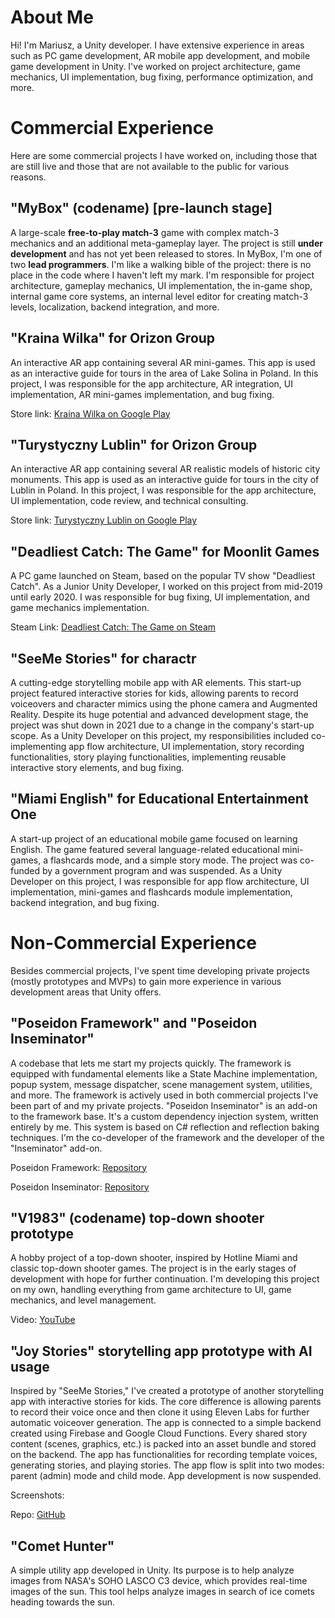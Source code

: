 
# About Me

Hi! I'm Mariusz, a Unity developer. I have extensive experience in areas such as PC game development, AR mobile app development, and mobile game development in Unity. I've worked on project architecture, game mechanics, UI implementation, bug fixing, performance optimization, and more.

# Commercial Experience

Here are some commercial projects I have worked on, including those that are still live and those that are not available to the public for various reasons.

## "MyBox" (codename) [pre-launch stage]

A large-scale **free-to-play match-3** game with complex match-3 mechanics and an additional meta-gameplay layer. The project is still **under development** and has not yet been released to stores. In MyBox, I'm one of two **lead programmers**. I'm like a walking bible of the project: there is no place in the code where I haven't left my mark. I'm responsible for project architecture, gameplay mechanics, UI implementation, the in-game shop, internal game core systems, an internal level editor for creating match-3 levels, localization, backend integration, and more.

## "Kraina Wilka" for Orizon Group

An interactive AR app containing several AR mini-games. This app is used as an interactive guide for tours in the area of Lake Solina in Poland. In this project, I was responsible for the app architecture, AR integration, UI implementation, AR mini-games implementation, and bug fixing.

Store link: [Kraina Wilka on Google Play](https://play.google.com/store/apps/details?id=com.OrizonStudio.KrainaWilka&hl=en_US)

## "Turystyczny Lublin" for Orizon Group

An interactive AR app containing several AR realistic models of historic city monuments. This app is used as an interactive guide for tours in the city of Lublin in Poland. In this project, I was responsible for the app architecture, UI implementation, code review, and technical consulting.

Store link: [Turystyczny Lublin on Google Play](https://play.google.com/store/apps/details?id=com.OrizonGroup.TurystycznyLublin&hl=pl&gl=US)

## "Deadliest Catch: The Game" for Moonlit Games

A PC game launched on Steam, based on the popular TV show "Deadliest Catch". As a Junior Unity Developer, I worked on this project from mid-2019 until early 2020. I was responsible for bug fixing, UI implementation, and game mechanics implementation.

Steam Link: [Deadliest Catch: The Game on Steam](https://store.steampowered.com/app/838630/Deadliest_Catch_The_Game/)

## "SeeMe Stories" for charactr

A cutting-edge storytelling mobile app with AR elements. This start-up project featured interactive stories for kids, allowing parents to record voiceovers and character mimics using the phone camera and Augmented Reality. Despite its huge potential and advanced development stage, the project was shut down in 2021 due to a change in the company's start-up scope. As a Unity Developer on this project, my responsibilities included co-implementing app flow architecture, UI implementation, story recording functionalities, story playing functionalities, implementing reusable interactive story elements, and bug fixing.

## "Miami English" for Educational Entertainment One

A start-up project of an educational mobile game focused on learning English. The game featured several language-related educational mini-games, a flashcards mode, and a simple story mode. The project was co-funded by a government program and was suspended. As a Unity Developer on this project, I was responsible for app flow architecture, UI implementation, mini-games and flashcards module implementation, backend integration, and bug fixing.

# Non-Commercial Experience

Besides commercial projects, I've spent time developing private projects (mostly prototypes and MVPs) to gain more experience in various development areas that Unity offers.

## "Poseidon Framework" and "Poseidon Inseminator"

A codebase that lets me start my projects quickly. The framework is equipped with fundamental elements like a State Machine implementation, popup system, message dispatcher, scene management system, utilities, and more. The framework is actively used in both commercial projects I've been part of and my private projects. "Poseidon Inseminator" is an add-on to the framework base. It's a custom dependency injection system, written entirely by me. This system is based on C# reflection and reflection baking techniques. I'm the co-developer of the framework and the developer of the "Inseminator" add-on.

Poseidon Framework: [Repository](https://github.com/Poseidon-tools/PoseidonFramework)

Poseidon Inseminator: [Repository](https://github.com/Poseidon-tools/Poseidon-Inseminator)

## "V1983" (codename) top-down shooter prototype

A hobby project of a top-down shooter, inspired by Hotline Miami and classic top-down shooter games. The project is in the early stages of development with hope for further continuation. I'm developing this project on my own, handling everything from game architecture to UI, game mechanics, and level management.

Video: [YouTube](https://youtu.be/3sWEYHdjPK0)

## "Joy Stories" storytelling app prototype with AI usage

Inspired by "SeeMe Stories," I've created a prototype of another storytelling app with interactive stories for kids. The core difference is allowing parents to record their voice once and then clone it using Eleven Labs for further automatic voiceover generation. The app is connected to a simple backend created using Firebase and Google Cloud Functions. Every shared story content (scenes, graphics, etc.) is packed into an asset bundle and stored on the backend. The app has functionalities for recording template voices, generating stories, and playing stories. The app flow is split into two modes: parent (admin) mode and child mode. App development is now suspended.

Screenshots:

Repo: [GitHub](https://github.com/Poseidon-tools/ar-bedtime-story)

## "Comet Hunter"

A simple utility app developed in Unity. Its purpose is to help analyze images from NASA's SOHO LASCO C3 device, which provides real-time images of the sun. This tool helps analyze images in search of ice comets heading towards the sun.
